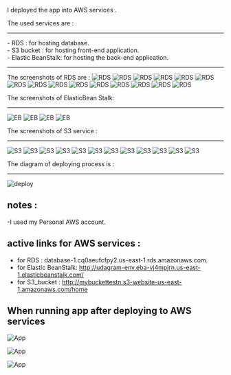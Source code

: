 I deployed the app into AWS services .

The used services are :
<hr/>
- RDS : for hosting database.<br/>
- S3 bucket : for hosting front-end application.<br/>
- Elastic BeanStalk: for hosting the back-end application.<br/>
<hr/>

The screenshots of RDS are :
![RDS](imgs/RDS_1.PNG)
![RDS](imgs/RDS_2.PNG)
![RDS](imgs/RDS_3.PNG)
![RDS](imgs/RDS_4.PNG)
![RDS](imgs/RDS_5.PNG)
![RDS](imgs/RDS_6.PNG)
![RDS](imgs/RDS_7.PNG)
![RDS](imgs/RDS_8.PNG)
![RDS](imgs/RDS_9.PNG)
![RDS](imgs/RDS_10.PNG)
![RDS](imgs/RDS_11.PNG)
![RDS](imgs/RDS_12.PNG)
![RDS](imgs/RDS_13.PNG)
![RDS](imgs/RDS_14.PNG)
![RDS](imgs/RDS_15.PNG)



The screenshots of ElasticBean Stalk:
<hr/>

![EB](imgs/EB_1.PNG)
![EB](imgs/EB_2.PNG)
![EB](imgs/EB_3.PNG)
![EB](imgs/EB_4.PNG)

The screenshots of S3 service :
<hr/>

![S3](imgs/S3_1.PNG)
![S3](imgs/S3_2.PNG)
![S3](imgs/S3_3.PNG)
![S3](imgs/S3_4.PNG)
![S3](imgs/S3_5.PNG)
![S3](imgs/S3_6.JPG)
![S3](imgs/S3_7.PNG)
![S3](imgs/S3_8.PNG)
![S3](imgs/S3_9.PNG)
![S3](imgs/S3_10.PNG)
![S3](imgs/S3_11.PNG)
![S3](imgs/S3_12.PNG)

The diagram of deploying process is :
<hr/>

![deploy](imgs/AWS_services.png)

## notes :<br/> 
-I used my Personal AWS account.

## active links for AWS services :<br/>
- for RDS : database-1.cq0aeufcfpy2.us-east-1.rds.amazonaws.com.<br/>
- for Elastic BeanStalk: http://udagram-env.eba-vj4mpjrn.us-east-1.elasticbeanstalk.com/ <br/>
- for S3_bucket : http://mybuckettestn.s3-website-us-east-1.amazonaws.com/home


## When running app after deploying to AWS services 
![App](imgs/app_1.PNG)

![App](imgs/app_2.PNG)

![App](imgs/app_3.PNG)

